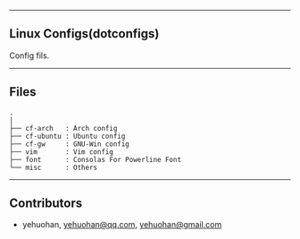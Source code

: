 
---
## Linux Configs(dotconfigs)
 Config fils.

---
## Files

```text
.
│
├── cf-arch   : Arch config
├── cf-ubuntu : Ubuntu config
├── cf-gw     : GNU-Win config
├── vim       : Vim config
├── font      : Consolas For Powerline Font
└── misc      : Others
```

---
## Contributors
 - yehuohan, yehuohan@qq.com, yehuohan@gmail.com

